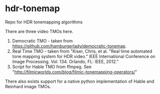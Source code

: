 # hdr-tonemap
Repo for HDR tonemapping algorithms

There are three video TMOs here.
1. Democratic TMO - taken from https://github.com/hamburgerlady/democratic-tonemap.
2. Real Time TMO - taken from "Kiser, Chris, et al. "Real time automated tone mapping system for HDR video." IEEE International Conference on Image Processing. Vol. 134. Orlando, FL: IEEE, 2012."
3. Script for Hable TMO from ffmpeg. See "http://filmicworlds.com/blog/filmic-tonemapping-operators/"

There also exists support for a native python implementation of Hable and Reinhard image TMOs.


